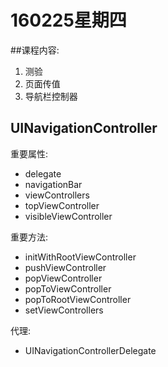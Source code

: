 # 160225星期四

##课程内容:
1. 测验
2. 页面传值
3. 导航栏控制器


## UINavigationController

重要属性:
* delegate
* navigationBar
* viewControllers
* topViewController
* visibleViewController

重要方法:
* initWithRootViewController
* pushViewController
* popViewController
* popToViewController
* popToRootViewController
* setViewControllers

代理:
* UINavigationControllerDelegate

